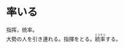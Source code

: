 # 率いる

<div class="vocab-term">
<div class="vocab-term-title">指挥，统率。</div>
<div class="vocab-term-content">
大勢の人を引き連れる。指揮をとる。<ruby>統率<rt>とうそつ</rt></ruby>する。
</div>
</div>